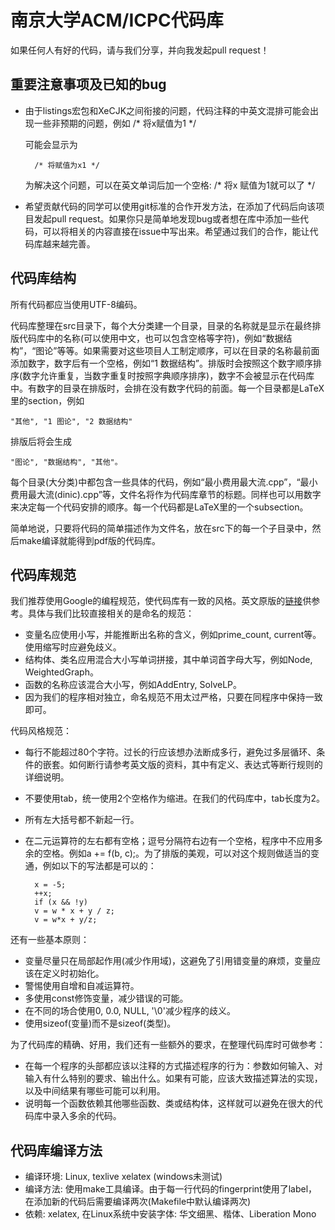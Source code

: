 # 南京大学ACM/ICPC代码库

如果任何人有好的代码，请与我们分享，并向我发起pull request！

## 重要注意事项及已知的bug

* 由于listings宏包和XeCJK之间衔接的问题，代码注释的中英文混排可能会出现一些非预期的问题，例如
        /* 将x赋值为1 */

    可能会显示为

        /* 将赋值为x1 */

    为解决这个问题，可以在英文单词后加一个空格: /* 将x 赋值为1就可以了 */
    
* 希望贡献代码的同学可以使用git标准的合作开发方法，在添加了代码后向该项目发起pull request。如果你只是简单地发现bug或者想在库中添加一些代码，可以将相关的内容直接在issue中写出来。希望通过我们的合作，能让代码库越来越完善。

## 代码库结构

所有代码都应当使用UTF-8编码。

代码库整理在src目录下，每个大分类建一个目录，目录的名称就是显示在最终排版代码库中的名称(可以使用中文，也可以包含空格等字符)，例如“数据结构”，“图论”等等。如果需要对这些项目人工制定顺序，可以在目录的名称最前面添加数字，数字后有一个空格，例如“1 数据结构”。排版时会按照这个数字顺序排序(数字允许重复，当数字重复时按照字典顺序排序)，数字不会被显示在代码库中。有数字的目录在排版时，会排在没有数字代码的前面。每一个目录都是LaTeX里的section，例如

    "其他", "1 图论", "2 数据结构"
    
排版后将会生成

    "图论", "数据结构", "其他"。

每个目录(大分类)中都包含一些具体的代码，例如“最小费用最大流.cpp”，“最小费用最大流(dinic).cpp”等，文件名将作为代码库章节的标题。同样也可以用数字来决定每一个代码安排的顺序。每一个代码都是LaTeX里的一个subsection。

简单地说，只要将代码的简单描述作为文件名，放在src下的每一个子目录中，然后make编译就能得到pdf版的代码库。

## 代码库规范

我们推荐使用Google的编程规范，使代码库有一致的风格。英文原版的[链接](http://google-styleguide.googlecode.com/svn/trunk/cppguide.xml)供参考。具体与我们比较直接相关的是命名的规范：

* 变量名应使用小写，并能推断出名称的含义，例如prime_count, current等。使用缩写时应避免歧义。
* 结构体、类名应用混合大小写单词拼接，其中单词首字母大写，例如Node, WeightedGraph。
* 函数的名称应该混合大小写，例如AddEntry, SolveLP。
* 因为我们的程序相对独立，命名规范不用太过严格，只要在同程序中保持一致即可。

代码风格规范：

* 每行不能超过80个字符。过长的行应该想办法断成多行，避免过多层循环、条件的嵌套。如何断行请参考英文版的资料，其中有定义、表达式等断行规则的详细说明。
* 不要使用tab，统一使用2个空格作为缩进。在我们的代码库中，tab长度为2。
* 所有左大括号都不新起一行。
* 在二元运算符的左右都有空格；逗号分隔符右边有一个空格，程序中不应用多余的空格。例如a += f(b, c);。为了排版的美观，可以对这个规则做适当的变通，例如以下的写法都是可以的：

        x = -5;
        ++x;
        if (x && !y)
        v = w * x + y / z;
        v = w*x + y/z; 

还有一些基本原则：

* 变量尽量只在局部起作用(减少作用域)，这避免了引用错变量的麻烦，变量应该在定义时初始化。
* 警惕使用自增和自减运算符。
* 多使用const修饰变量，减少错误的可能。
* 在不同的场合使用0, 0.0, NULL, '\0'减少程序的歧义。
* 使用sizeof(变量)而不是sizeof(类型)。

为了代码库的精确、好用，我们还有一些额外的要求，在整理代码库时可做参考：

* 在每一个程序的头部都应该以注释的方式描述程序的行为：参数如何输入、对输入有什么特别的要求、输出什么。如果有可能，应该大致描述算法的实现，以及中间结果有哪些可能可以利用。
* 说明每一个函数依赖其他哪些函数、类或结构体，这样就可以避免在很大的代码库中录入多余的代码。

## 代码库编译方法

* 编译环境: Linux, texlive xelatex (windows未测试)
* 编译方法: 使用make工具编译。由于每一行代码的fingerprint使用了label，在添加新的代码后需要编译两次(Makefile中默认编译两次)
* 依赖: xelatex, 在Linux系统中安装字体: 华文细黑、楷体、Liberation Mono

